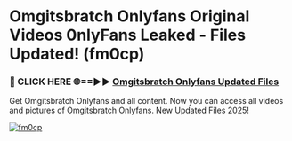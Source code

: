 # Omgitsbratch Onlyfans Original Videos 0nlyFans Leaked - Files Updated! (fm0cp)

<h3>🔴 CLICK HERE 🌐==►► <a href="https://tinyurl.com/ehrbuxhb" rel="nofollow">Omgitsbratch Onlyfans Updated Files</a></h3>

Get Omgitsbratch Onlyfans and all content. Now you can access all videos and pictures of Omgitsbratch Onlyfans. New Updated Files 2025!

[![fm0cp](https://i.imgur.com/lVYEuWS.gif)](https://tinyurl.com/ehrbuxhb)
